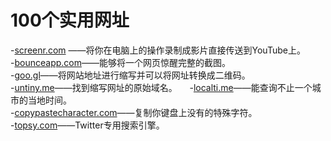 # 100个实用网址
-[screenr.com](http://www.screenr.com/) ——将你在电脑上的操作录制成影片直接传送到YouTube上。   
-[bounceapp.com](https://bounceapp.com/)——能够将一个网页惊醒完整的截图。   
-[goo.gl](http://goo.gl/)——将网站地址进行缩写并可以将网址转换成二维码。    
-[untiny.me](http://untiny.me/)——找到缩写网址的原始域名。      
-[localti.me](http://localti.me/)——能查询不止一个城市的当地时间。   
-[copypastecharacter.com](http://copypastecharacter.com/)——复制你键盘上没有的特殊字符。   
-[topsy.com](http://topsy.com/)——Twitter专用搜索引擎。
